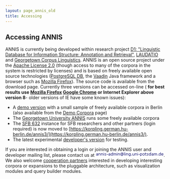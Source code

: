 ```yaml
---
layout: page_annis_old
title: Accessing
--- 
```

## Accessing ANNIS

ANNIS is currently being developed within research project 
[D1: "Linguistic Database for Information Structure:
Annotation and Retrieval"](https://www.sfb632.uni-potsdam.de/en/cprojects/d1.html), 
[LAUDATIO](http://www.laudatio-repository.org/) and 
[Georgetown Corpus Linguistics](http://corpling.uis.georgetown.edu). 
ANNIS is an open source project under the 
[Apache License 2.0](http://www.apache.org/licenses/) (though access to many of the corpora in the system is
restricted by licenses) and is based on freely available open
source technologies ([PostgreSQL DB](http://www.postgresql.org), the 
[Vaadin](https://vaadin.com/) Java framework
and a browser such as [Mozilla Firefox](http://www.mozilla.com/firefox/)).
The source code is available from the download page.
Currently three versions can be accessed on-line ( 
**for best results use [Mozilla Firefox](http://www.mozilla.com/firefox/) [Google Chrome](https://www.google.com/chrome/browser/desktop/) or Internet Explorer above version
8**- older versions of IE have some known issues):

* A [demo version](https://korpling.german.hu-berlin.de/annis3/) with a small sample of freely
  available corpora in Berlin (also available from the [Demo Corpora](corpora.html) page)
* The [Georgetown University ANNIS](http://corpling.uis.georgetown.edu/annis-corpora/) runs some freely
  available corpora
* The [SFB 632](https://korpling.german.hu-berlin.de/annis3/) instance for SFB researchers and other partners (login
  required) is now moved to [https://korpling.german.hu-berlin.de/annis3/](https://korpling.german.hu-berlin.de/annis3/).
* The latest experimental [developer's version](https://korpling.german.hu-berlin.de/annis3-snapshot/) for testing.


If you are interested in obtaining a login or joining the ANNIS
user and developer mailing list, please contact us at 
![ANNIS mailing list address](ann.gif).
We also welcome [cooperation partners](cooperations.html) interested in
developing interesting corpora or expansions to the pluggable
architecture, such as visualization modules and query builder
modules.



